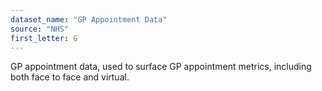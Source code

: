 ```yaml
---
dataset_name: "GP Appointment Data"
source: "NHS"
first_letter: G
---
```

GP appointment data, used to surface GP appointment metrics, including both face to face and virtual.